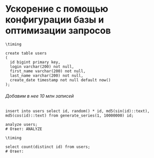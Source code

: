 # Ускорение с помощью конфигурации базы и оптимизации запросов
```
\timing
```
```
create table users
(
  id bigint primary key,
  login varchar(200) not null,
  first_name varchar(200) not null,
  last_name varchar(200) not null,
  create_date timestamp not null default now()
);
```
###### Добавим в нее 10 млн записей
```
insert into users select id, random() * id, md5(sin(id)::text), md5(cos(id)::text) from generate_series(1, 10000000) id;
```
```
analyze users;
# Ответ: ANALYZE
```
```
\timing
```
```
select count(distinct id) from users;
# Ответ:

```
































